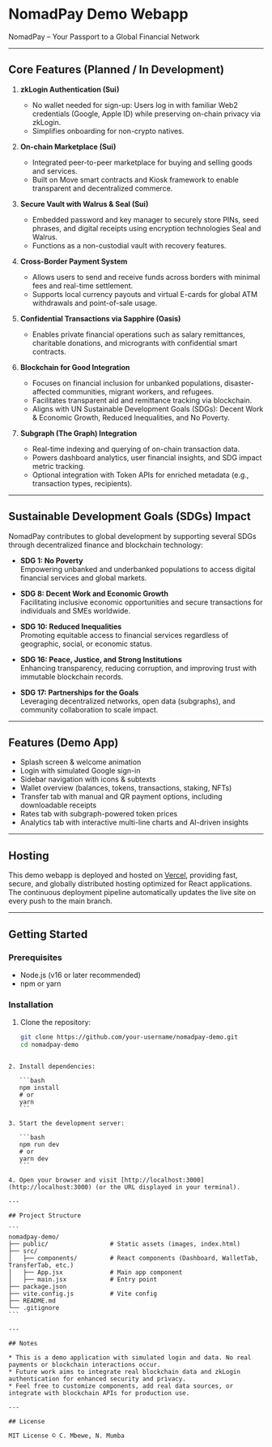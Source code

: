 # NomadPay Demo Webapp

NomadPay – Your Passport to a Global Financial Network

---

## Core Features (Planned / In Development)

1. **zkLogin Authentication (Sui)**  
   - No wallet needed for sign-up: Users log in with familiar Web2 credentials (Google, Apple ID) while preserving on-chain privacy via zkLogin.  
   - Simplifies onboarding for non-crypto natives.

2. **On-chain Marketplace (Sui)**  
   - Integrated peer-to-peer marketplace for buying and selling goods and services.  
   - Built on Move smart contracts and Kiosk framework to enable transparent and decentralized commerce.

3. **Secure Vault with Walrus & Seal (Sui)**  
   - Embedded password and key manager to securely store PINs, seed phrases, and digital receipts using encryption technologies Seal and Walrus.  
   - Functions as a non-custodial vault with recovery features.

4. **Cross-Border Payment System**  
   - Allows users to send and receive funds across borders with minimal fees and real-time settlement.  
   - Supports local currency payouts and virtual E-cards for global ATM withdrawals and point-of-sale usage.

5. **Confidential Transactions via Sapphire (Oasis)**  
   - Enables private financial operations such as salary remittances, charitable donations, and microgrants with confidential smart contracts.

6. **Blockchain for Good Integration**  
   - Focuses on financial inclusion for unbanked populations, disaster-affected communities, migrant workers, and refugees.  
   - Facilitates transparent aid and remittance tracking via blockchain.  
   - Aligns with UN Sustainable Development Goals (SDGs): Decent Work & Economic Growth, Reduced Inequalities, and No Poverty.

7. **Subgraph (The Graph) Integration**  
   - Real-time indexing and querying of on-chain transaction data.  
   - Powers dashboard analytics, user financial insights, and SDG impact metric tracking.  
   - Optional integration with Token APIs for enriched metadata (e.g., transaction types, recipients).

---

## Sustainable Development Goals (SDGs) Impact

NomadPay contributes to global development by supporting several SDGs through decentralized finance and blockchain technology:

- **SDG 1: No Poverty**  
  Empowering unbanked and underbanked populations to access digital financial services and global markets.

- **SDG 8: Decent Work and Economic Growth**  
  Facilitating inclusive economic opportunities and secure transactions for individuals and SMEs worldwide.

- **SDG 10: Reduced Inequalities**  
  Promoting equitable access to financial services regardless of geographic, social, or economic status.

- **SDG 16: Peace, Justice, and Strong Institutions**  
  Enhancing transparency, reducing corruption, and improving trust with immutable blockchain records.

- **SDG 17: Partnerships for the Goals**  
  Leveraging decentralized networks, open data (subgraphs), and community collaboration to scale impact.

---

## Features (Demo App)

- Splash screen & welcome animation  
- Login with simulated Google sign-in  
- Sidebar navigation with icons & subtexts  
- Wallet overview (balances, tokens, transactions, staking, NFTs)  
- Transfer tab with manual and QR payment options, including downloadable receipts  
- Rates tab with subgraph-powered token prices  
- Analytics tab with interactive multi-line charts and AI-driven insights  

---

## Hosting

This demo webapp is deployed and hosted on [Vercel](https://vercel.com/), providing fast, secure, and globally distributed hosting optimized for React applications.  
The continuous deployment pipeline automatically updates the live site on every push to the main branch.

---

## Getting Started

### Prerequisites

- Node.js (v16 or later recommended)  
- npm or yarn  

### Installation

1. Clone the repository:

   ```bash
   git clone https://github.com/your-username/nomadpay-demo.git
   cd nomadpay-demo
````

2. Install dependencies:

   ```bash
   npm install
   # or
   yarn
   ```

3. Start the development server:

   ```bash
   npm run dev
   # or
   yarn dev
   ```

4. Open your browser and visit [http://localhost:3000](http://localhost:3000) (or the URL displayed in your terminal).

---

## Project Structure

```
nomadpay-demo/
├── public/                 # Static assets (images, index.html)
├── src/
│   ├── components/         # React components (Dashboard, WalletTab, TransferTab, etc.)
│   ├── App.jsx             # Main app component
│   ├── main.jsx            # Entry point
├── package.json
├── vite.config.js          # Vite config
├── README.md
└── .gitignore
```

---

## Notes

* This is a demo application with simulated login and data. No real payments or blockchain interactions occur.
* Future work aims to integrate real blockchain data and zkLogin authentication for enhanced security and privacy.
* Feel free to customize components, add real data sources, or integrate with blockchain APIs for production use.

---

## License

MIT License © C. Mbewe, N. Mumba
